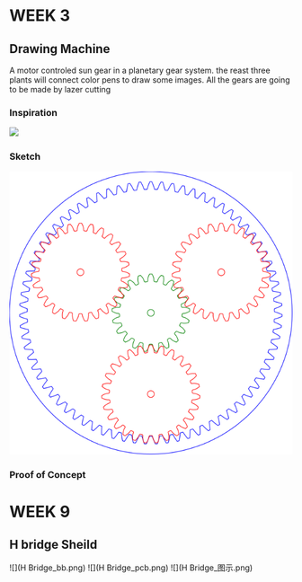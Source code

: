 # WEEK 3
## Drawing Machine 
A motor controled sun gear in a planetary gear system. the reast three plants will connect color pens to draw some images.
All the gears are going to be made by lazer cutting 

### Inspiration 

![](https://3dprint.com/wp-content/uploads/2015/07/spirograph1.gif)

### Sketch 
![](Gear.svg)

### Proof of Concept

# WEEK 9
## H bridge Sheild 

![](H Bridge_bb.png)
![](H Bridge_pcb.png)
![](H Bridge_图示.png)
